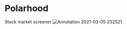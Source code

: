 # Polarhood
Stock market screener
![Annotation 2021-03-05 232521](https://user-images.githubusercontent.com/52967830/110175429-66899f00-7e0a-11eb-9a43-3ab06839b64c.png)
